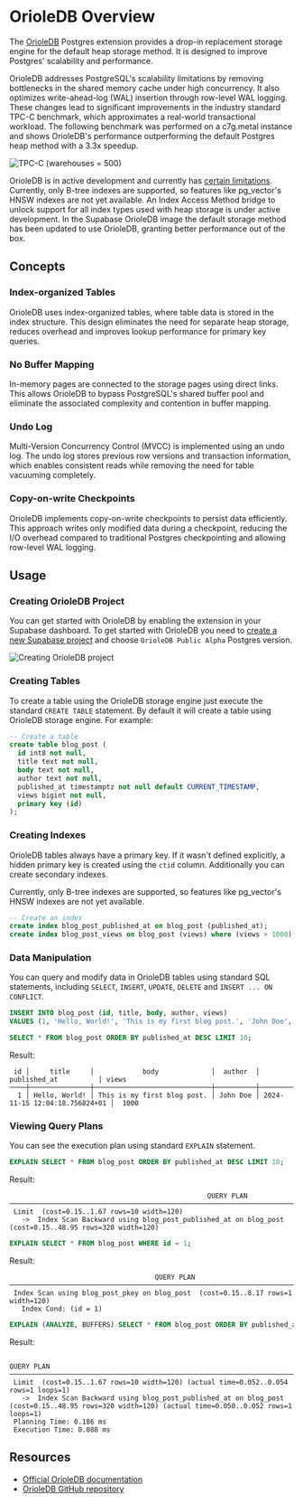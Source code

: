 # OrioleDB Overview

The [OrioleDB](https://www.orioledb.com/) Postgres extension provides a drop-in replacement storage engine for the default heap storage method. It is designed to improve Postgres' scalability and performance.

OrioleDB addresses PostgreSQL's scalability limitations by removing bottlenecks in the shared memory cache under high concurrency. It also optimizes write-ahead-log (WAL) insertion through row-level WAL logging. These changes lead to significant improvements in the industry standard TPC-C benchmark, which approximates a real-world transactional workload. The following benchmark was performed on a c7g.metal instance and shows OrioleDB's performance outperforming the default Postgres heap method with a 3.3x speedup.

![TPC-C (warehouses = 500)](https://supabase.com/docs/img/database/orioledb-tpc-c-500-warehouse.png)

OrioleDB is in active development and currently has [certain limitations](https://www.orioledb.com/docs/usage/getting-started#current-limitations). Currently, only B-tree indexes are supported, so features like pg_vector's HNSW indexes are not yet available. An Index Access Method bridge to unlock support for all index types used with heap storage is under active development. In the Supabase OrioleDB image the default storage method has been updated to use OrioleDB, granting better performance out of the box.

## Concepts

### Index-organized Tables

OrioleDB uses index-organized tables, where table data is stored in the index structure. This design eliminates the need for separate heap storage, reduces overhead and improves lookup performance for primary key queries.

### No Buffer Mapping

In-memory pages are connected to the storage pages using direct links. This allows OrioleDB to bypass PostgreSQL's shared buffer pool and eliminate the associated complexity and contention in buffer mapping.

### Undo Log

Multi-Version Concurrency Control (MVCC) is implemented using an undo log. The undo log stores previous row versions and transaction information, which enables consistent reads while removing the need for table vacuuming completely.

### Copy-on-write Checkpoints

OrioleDB implements copy-on-write checkpoints to persist data efficiently. This approach writes only modified data during a checkpoint, reducing the I/O overhead compared to traditional Postgres checkpointing and allowing row-level WAL logging.

## Usage

### Creating OrioleDB Project

You can get started with OrioleDB by enabling the extension in your Supabase dashboard.
To get started with OrioleDB you need to [create a new Supabase project](https://supabase.com/dashboard/new/_) and choose `OrioleDB Public Alpha` Postgres version.

![Creating OrioleDB project](https://supabase.com/docs/img/database/orioledb-creating-project--light.png)

### Creating Tables

To create a table using the OrioleDB storage engine just execute the standard `CREATE TABLE` statement. By default it will create a table using OrioleDB storage engine. For example:

```sql
-- Create a table
create table blog_post (
  id int8 not null,
  title text not null,
  body text not null,
  author text not null,
  published_at timestamptz not null default CURRENT_TIMESTAMP,
  views bigint not null,
  primary key (id)
);
```

### Creating Indexes

OrioleDB tables always have a primary key. If it wasn't defined explicitly, a hidden primary key is created using the `ctid` column.
Additionally you can create secondary indexes.

Currently, only B-tree indexes are supported, so features like pg_vector's HNSW indexes are not yet available.

```sql
-- Create an index
create index blog_post_published_at on blog_post (published_at);
create index blog_post_views on blog_post (views) where (views > 1000);
```

### Data Manipulation

You can query and modify data in OrioleDB tables using standard SQL statements, including `SELECT`, `INSERT`, `UPDATE`, `DELETE` and `INSERT ... ON CONFLICT`.

```sql
INSERT INTO blog_post (id, title, body, author, views)
VALUES (1, 'Hello, World!', 'This is my first blog post.', 'John Doe', 1000);

SELECT * FROM blog_post ORDER BY published_at DESC LIMIT 10;
```

Result:
```
 id │     title     │            body             │  author  │         published_at          │ views
────┼───────────────┼─────────────────────────────┼──────────┼───────────────────────────────┼───────
  1 │ Hello, World! │ This is my first blog post. │ John Doe │ 2024-11-15 12:04:18.756824+01 │  1000
```

### Viewing Query Plans

You can see the execution plan using standard `EXPLAIN` statement.

```sql
EXPLAIN SELECT * FROM blog_post ORDER BY published_at DESC LIMIT 10;
```

Result:
```
                                                 QUERY PLAN
──────────────────────────────────────────────────────────────────────────────────────────────────────────── 
 Limit  (cost=0.15..1.67 rows=10 width=120)
   ->  Index Scan Backward using blog_post_published_at on blog_post  (cost=0.15..48.95 rows=320 width=120)
```

```sql
EXPLAIN SELECT * FROM blog_post WHERE id = 1;
```

Result:
```
                                    QUERY PLAN
────────────────────────────────────────────────────────────────────────────────── 
 Index Scan using blog_post_pkey on blog_post  (cost=0.15..8.17 rows=1 width=120)
   Index Cond: (id = 1)
```

```sql
EXPLAIN (ANALYZE, BUFFERS) SELECT * FROM blog_post ORDER BY published_at DESC LIMIT 10;
```

Result:
```
                                                                      QUERY PLAN
────────────────────────────────────────────────────────────────────────────────────────────────────────────────────────────────────────────────────── 
 Limit  (cost=0.15..1.67 rows=10 width=120) (actual time=0.052..0.054 rows=1 loops=1)
   ->  Index Scan Backward using blog_post_published_at on blog_post  (cost=0.15..48.95 rows=320 width=120) (actual time=0.050..0.052 rows=1 loops=1)
 Planning Time: 0.186 ms
 Execution Time: 0.088 ms
```

## Resources

- [Official OrioleDB documentation](https://www.orioledb.com/docs)
- [OrioleDB GitHub repository](https://github.com/orioledb/orioledb)
